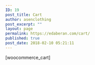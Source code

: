 ```yaml
---
ID: 19
post_title: Cart
author: asenclothing
post_excerpt: ""
layout: page
permalink: https://edaberan.com/cart/
published: true
post_date: 2018-02-10 05:21:11
---
```

[woocommerce_cart]